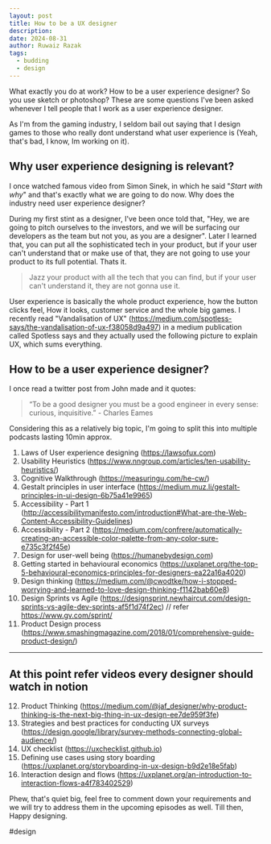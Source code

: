 ```yaml
---
layout: post
title: How to be a UX designer
description:
date: 2024-08-31
author: Ruwaiz Razak
tags:
  - budding
  - design
---
```


What exactly you do at work? How to be a user experience designer? So you use sketch or photoshop? These are some questions I've been asked whenever I tell people that I work as a user experience designer.

As I'm from the gaming industry, I seldom bail out saying that I design games to those who really dont understand what user experience is (Yeah, that's bad, I know, Im working on it).

## Why user experience designing is relevant?

I once watched famous video from Simon Sinek, in which he said "*Start with why*" and that's exactly what we are going to do now. Why does the industry need user experience designer?

During my first stint as a designer, I've been once told that, "Hey, we are going to pitch ourselves to the investors, and we will be surfacing our developers as the team but not you, as you are a designer". Later I learned that, you can put all the sophisticated tech in your product, but if your user can't understand that or make use of that, they are not going to use your product to its full potential. Thats it.

> Jazz your product with all the tech that you can find, but if your user can't understand it, they are not gonna use it.

User experience is basically the whole product experience, how the button clicks feel, How it looks, customer service and the whole big games. I recently read "Vandalisation of UX" (https://medium.com/spotless-says/the-vandalisation-of-ux-f38058d9a497)  in a medium publication called Spotless says and  they actually used the following picture to explain UX, which sums everything.

##  How to be a user experience designer?

I once read a twitter post from John made and it quotes:

> “To be a good designer you must be a good engineer in every sense: curious, inquisitive.” - Charles Eames

Considering this as a relatively big topic, I'm going to split this into multiple podcasts lasting 10min approx.

1. Laws of User experience designing (https://lawsofux.com)
2. Usability Heuristics (https://www.nngroup.com/articles/ten-usability-heuristics/)
3. Cognitive Walkthrough (https://measuringu.com/he-cw/)
4. Gestalt principles in user interface (https://medium.muz.li/gestalt-principles-in-ui-design-6b75a41e9965)
5. Accessibility - Part 1 (http://accessibilitymanifesto.com/introduction#What-are-the-Web-Content-Accessibility-Guidelines)
6. Accessibility - Part 2 (https://medium.com/confrere/automatically-creating-an-accessible-color-palette-from-any-color-sure-e735c3f2f45e)
7. Design for user-well being (https://humanebydesign.com)
8. Getting started in behavioural economics (https://uxplanet.org/the-top-5-behavioural-economics-principles-for-designers-ea22a16a4020)
9. Design thinking (https://medium.com/@cwodtke/how-i-stopped-worrying-and-learned-to-love-design-thinking-f1142bab60e8)
10. Design Sprints vs Agile (https://designsprint.newhaircut.com/design-sprints-vs-agile-dev-sprints-af5f1d74f2ec) // refer https://www.gv.com/sprint/
11. Product Design process (https://www.smashingmagazine.com/2018/01/comprehensive-guide-product-design/)

---
At this point refer videos every designer should watch in notion
---

12. Product Thinking (https://medium.com/@jaf_designer/why-product-thinking-is-the-next-big-thing-in-ux-design-ee7de959f3fe)
13. Strategies and best practices for conducting UX surveys (https://design.google/library/survey-methods-connecting-global-audience/)
14. UX checklist (https://uxchecklist.github.io)
15. Defining use cases using story boarding (https://uxplanet.org/storyboarding-in-ux-design-b9d2e18e5fab)
16. Interaction design and flows (https://uxplanet.org/an-introduction-to-interaction-flows-a4f783402529)

Phew, that's quiet big, feel free to comment down your requirements and we will try to address them in the upcoming episodes as well. Till then, Happy designing.

#design